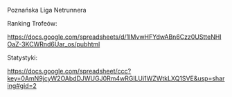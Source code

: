 Poznańska Liga Netrunnera

Ranking Trofeów:

https://docs.google.com/spreadsheets/d/1IMvwHFYdwABn6Czz0UStteNHlOaZ-3KCWRnd6Uar_os/pubhtml

Statystyki:

https://docs.google.com/spreadsheet/ccc?key=0AmN9jcyW2OAbdDJWUGJ0Rm4wRGlLUi1WZWtkLXQ1SVE&usp=sharing#gid=2
